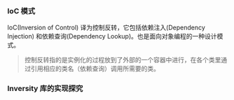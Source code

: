 ### IoC 模式

IoC(Inversion of Control) 译为控制反转，它包括依赖注入(Dependency Injection) 和依赖查询(Dependency Lookup)。也是面向对象编程的一种设计模式。

> 控制反转指的是实例化的过程放到了外部的一个容器中进行，在各个类里通过引用相应的类名（依赖查询）调用所需要的类。

### Inversity 库的实现探究